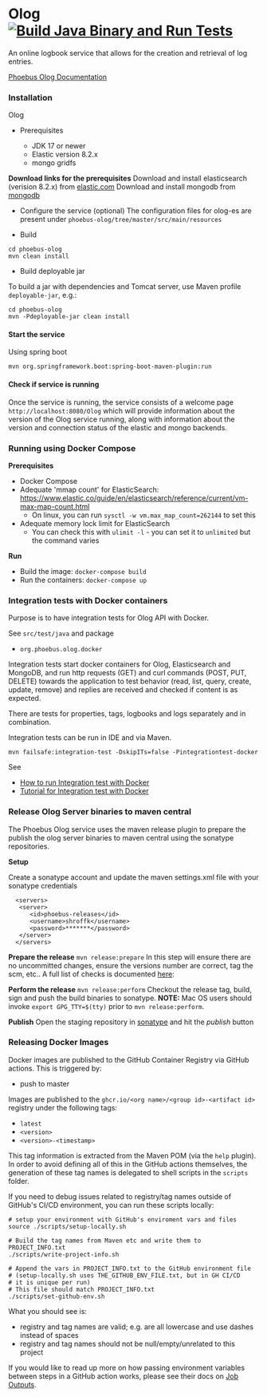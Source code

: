 # Olog   [![Build Java Binary and Run Tests](https://github.com/Olog/phoebus-olog/actions/workflows/java-build-and-test.yml/badge.svg)](https://github.com/Olog/phoebus-olog/actions/workflows/java-build-and-test.yml)

An online logbook service that allows for the creation and retrieval of log entries.

[Phoebus Olog Documentation](https://olog.readthedocs.io/)

### Installation
Olog

* Prerequisites

  * JDK 17 or newer
  * Elastic version 8.2.x
  * mongo gridfs


 **Download links for the prerequisites**
 Download and install elasticsearch (verision 8.2.x) from [elastic.com](https://www.elastic.co/downloads/past-releases/elasticsearch-8-2-3)
 Download and install mongodb from [mongodb](https://www.mongodb.com/download-center/community)


* Configure the service (optional)
The configuration files for olog-es are present under `phoebus-olog/tree/master/src/main/resources`


* Build
```
cd phoebus-olog
mvn clean install
```

* Build deployable jar

To build a jar with dependencies and Tomcat server, use Maven profile `deployable-jar`, e.g.:
```
cd phoebus-olog
mvn -Pdeployable-jar clean install
```

#### Start the service

Using spring boot

```
mvn org.springframework.boot:spring-boot-maven-plugin:run
```

#### Check if service is running

Once the service is running, the service consists of a welcome page `http://localhost:8080/Olog`
which will provide information about the version of the Olog service running,
along with information about the version and connection status of the elastic and mongo
backends.

### Running using Docker Compose

**Prerequisites**

* Docker Compose
* Adequate 'mmap count' for ElasticSearch: https://www.elastic.co/guide/en/elasticsearch/reference/current/vm-max-map-count.html
  * On linux, you can run `sysctl -w vm.max_map_count=262144` to set this
* Adequate memory lock limit for ElasticSearch
  * You can check this with `ulimit -l` - you can set it to `unlimited` but the command varies

**Run**

* Build the image: `docker-compose build`
* Run the containers: `docker-compose up`

### Integration tests with Docker containers

Purpose is to have integration tests for Olog API with Docker.

See `src/test/java` and package
* `org.phoebus.olog.docker`

Integration tests start docker containers for Olog, Elasticsearch and MongoDB, and run http requests (GET) and curl commands (POST, PUT, DELETE) towards the application to test behavior (read, list, query, create, update, remove) and replies are received and checked if content is as expected.

There are tests for properties, tags, logbooks and logs separately and in combination.

Integration tests can be run in IDE and via Maven.

```
mvn failsafe:integration-test -DskipITs=false -Pintegrationtest-docker
```

See
* [How to run Integration test with Docker](src/test/resources/INTEGRATIONTEST_DOCKER_RUN.md)
* [Tutorial for Integration test with Docker](src/test/resources/INTEGRATIONTEST_DOCKER_TUTORIAL.md)

### Release Olog Server binaries to maven central

The Phoebus Olog service uses the maven release plugin to prepare the publish the olog server binaries to maven central
using the sonatype repositories.

**Setup**

Create a sonatype account and update the maven settings.xml file with your sonatype credentials

```
  <servers>
   <server>
      <id>phoebus-releases</id>
      <username>shroffk</username>
      <password>*******</password>
   </server>
  </servers>
```

**Prepare the release**
`mvn release:prepare`
In this step will ensure there are no uncommitted changes, ensure the versions number are correct, tag the scm, etc..
A full list of checks is documented [here](https://maven.apache.org/maven-release/maven-release-plugin/examples/prepare-release.html):

**Perform the release**
`mvn release:perform`
Checkout the release tag, build, sign and push the build binaries to sonatype.
**NOTE:** Mac OS users should invoke `export GPG_TTY=$(tty)` prior to `mvn release:perform`.

**Publish**
Open the staging repository in [sonatype](https://s01.oss.sonatype.org/#stagingRepositories) and hit the *publish* button

### Releasing Docker Images

Docker images are published to the GitHub Container Registry via GitHub actions. This is triggered by:
  - push to master

Images are published to the `ghcr.io/<org name>/<group id>-<artifact id>` registry under the following tags:
  - `latest`
  - `<version>`
  - `<version>-<timestamp>`

This tag information is extracted from the Maven POM (via the `help` plugin). In order to avoid defining all of this
in the GitHub actions themselves, the generation of these tag names is delegated to shell scripts in the `scripts` folder.

If you need to debug issues related to registry/tag names outside of GitHub's CI/CD environment,
you can run these scripts locally:

```
# setup your environment with GitHub's enviroment vars and files
source ./scripts/setup-locally.sh

# Build the tag names from Maven etc and write them to PROJECT_INFO.txt
./scripts/write-project-info.sh

# Append the vars in PROJECT_INFO.txt to the GitHub environment file
# (setup-locally.sh uses THE_GITHUB_ENV_FILE.txt, but in GH CI/CD
# it is unique per run)
# This file should match PROJECT_INFO.txt
./scripts/set-github-env.sh
```

What you should see is:
  - registry and tag names are valid; e.g. are all lowercase and use dashes instead of spaces
  - registry and tag names should not be null/empty/unrelated to this project

If you would like to read up more on how passing environment variables between steps in a GitHub action works,
please see their docs on [Job Outputs](https://docs.github.com/en/actions/using-jobs/defining-outputs-for-jobs).
